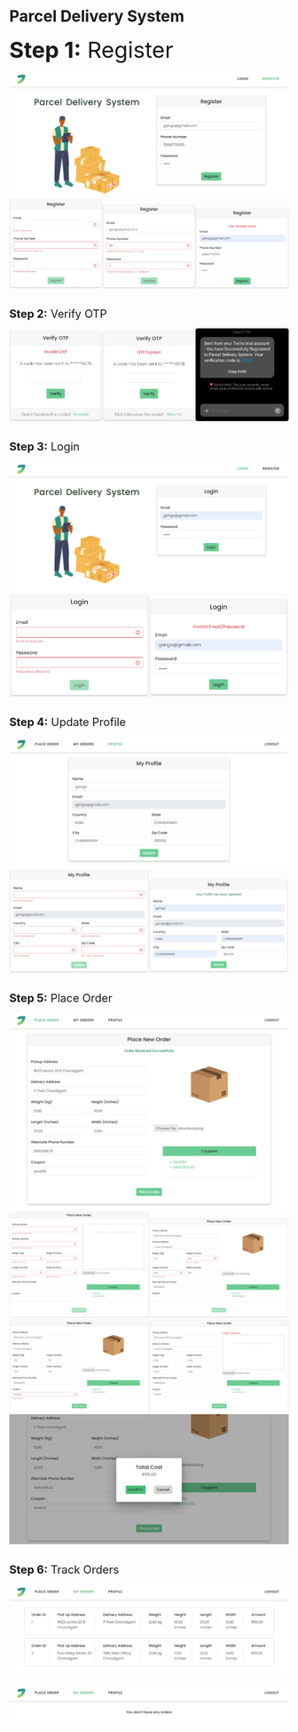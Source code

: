 # Parcel Delivery System

<h style="font-size:40px"><strong>Step 1:</strong> Register</h>

<img src = "ss/screencapture-localhost-4200-register-2022-05-16-20_53_24.png"/>
<br>
<div style="display: table; width:100%">
<div style="display:table-cell;width:100px">
    <img src = "ss/R1.png"/>
</div>
<div style="display:table-cell;width:100px">
    <img src = "ss/R2.png"/>
</div>
<div style="display:table-cell;width:100px">
    <img src = "ss/R3.png"/>
</div>
</div>
<br>


<h style="font-size:20px"><strong>Step 2:</strong> Verify OTP</h>

<div style="display: table; width:100%">
<div style="display:table-cell;width:33.3%">
    <img src = "ss/V1.png"/>
</div>
<div style="display:table-cell;width:33.3%">
    <img src = "ss/V2.png"/>
</div>
<div style="display:table-cell;width:33.3%">
    <img src = "ss/qwerty2.jpg" style="border-radius:4px"/>
</div>
</div>
<br>

<h style="font-size:20px"><strong>Step 3:</strong> Login</h>

<img src = "ss/l1.png"/>
<br>
<div style="display: table; width:100%">
<div style="display:table-cell;width:50%">
    <img src = "ss/l3.png"/>
</div>
<div style="display:table-cell;width:50%">
    <img src = "ss/L2.png"/>
</div>
</div>
<br>    

<h style="font-size:20px"><strong>Step 4:</strong> Update Profile</h>

<img src = "ss/p1.png"/>
<br>
<div style="display: table; width:100%">
<div style="display:table-cell;width:50%">
    <img src = "ss/p2.png"/>
</div>
<div style="display:table-cell;width:50%">
    <img src = "ss/p3.png"/>
</div>
</div>
<br>   

<h style="font-size:20px"><strong>Step 5:</strong> Place Order</h>
<div>
    <img src = "ss/o6.png"/>
</div>

<div style="display: table; width:100%">
    <div style="display:table-row;">
        <div style="display:table-cell;width:50%">
            <img src = "ss/o2.png"/>
        </div>
        <div style="display:table-cell;width:50%">
            <img src = "ss/o3.png"/>
        </div>
    </div>
    <div style="display:table-row;">
        <div style="display:table-cell;width:50%">
            <img src = "ss/o4.png"/>
        </div>
        <div style="display:table-cell;width:50%">
            <img src = "ss/o8.png"/>
        </div>
    </div>
</div>
<div style="display: table; width:100%">
<div style="display:table-row;">
    <img src = "ss/o5.png"/>
</div>
</div>
<br>   

<h style="font-size:20px"><strong>Step 6:</strong> Track Orders</h>

<img src = "ss/mo1.png"/>
<br>
<br>
<img src = "ss/mo2.png"/>

<br>  
